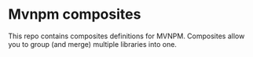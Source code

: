 # Mvnpm composites

This repo contains composites definitions for MVNPM. Composites allow you to group (and merge) multiple libraries into one.
